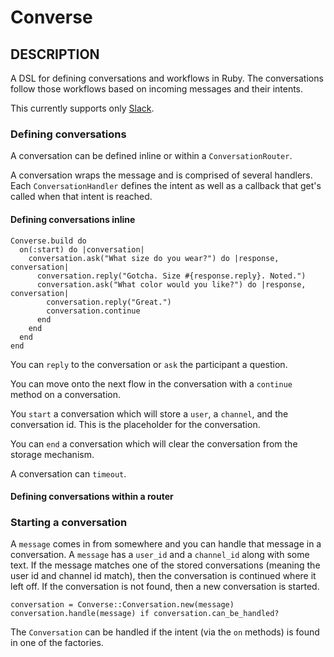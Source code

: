 Converse
========

## DESCRIPTION

A DSL for defining conversations and workflows in Ruby. The conversations follow those workflows based on incoming messages and their intents.

This currently supports only [Slack](https://slack.com).

### Defining conversations

A conversation can be defined inline or within a `ConversationRouter`.

A conversation wraps the message and is comprised of several handlers. Each `ConversationHandler` defines the intent as well as a callback that get's called when that intent is reached.

#### Defining conversations inline

```
Converse.build do
  on(:start) do |conversation|
    conversation.ask("What size do you wear?") do |response, conversation|
      conversation.reply("Gotcha. Size #{response.reply}. Noted.")
      conversation.ask("What color would you like?") do |response, conversation|
        conversation.reply("Great.")
        conversation.continue
      end
    end
  end
end
```

You can `reply` to the conversation or `ask` the participant a question.

You can move onto the next flow in the conversation with a `continue` method on a conversation.

You `start` a conversation which will store a `user`, a `channel`, and the conversation id. This is the placeholder for the conversation.

You can `end` a conversation which will clear the conversation from the storage mechanism.

A conversation can `timeout`.

#### Defining conversations within a router

### Starting a conversation

A `message` comes in from somewhere and you can handle that message in a conversation. A `message` has a `user_id` and a `channel_id` along with some text. If the message matches one of the stored conversations (meaning the user id and channel id match), then the conversation is continued where it left off. If the conversation is not found, then a new conversation is started.

```
conversation = Converse::Conversation.new(message)
conversation.handle(message) if conversation.can_be_handled?
```

The `Conversation` can be handled if the intent (via the `on` methods) is found in one of the factories.
